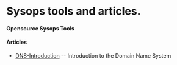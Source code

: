 Sysops tools and articles.
=========================== 

#### Opensource Sysops Tools


#### Articles

* [DNS-Introduction][] -- Introduction to the Domain Name System

[DNS-Introduction]: https://github.com/team-avesta/wiki/blob/master/engineering/sysops/dns.md